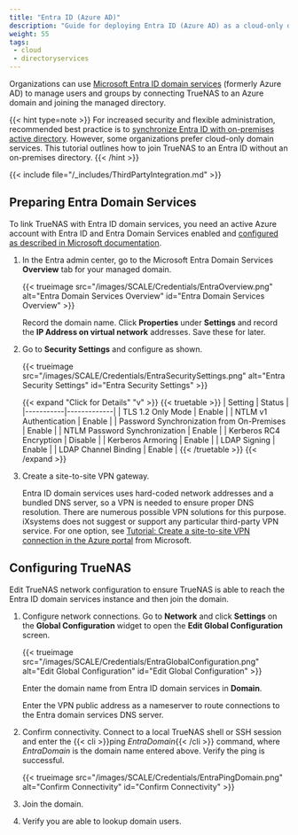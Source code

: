 ```yaml
---
title: "Entra ID (Azure AD)"
description: "Guide for deploying Entra ID (Azure AD) as a cloud-only domain services provider for TrueNAS."
weight: 55
tags:
 - cloud
 - directoryservices
---
```


 Organizations can use [Microsoft Entra ID domain services](https://learn.microsoft.com/en-us/entra/identity/domain-services/overview) (formerly Azure AD) to manage users and groups by connecting TrueNAS to an Azure domain and joining the managed directory.

{{< hint type=note >}}
For increased security and flexible administration, recommended best practice is to [synchronize Entra ID with on-premises active directory](https://learn.microsoft.com/en-us/azure/architecture/reference-architectures/identity/azure-ad).
However, some organizations prefer cloud-only domain services.
This tutorial outlines how to join TrueNAS to an Entra ID without an on-premises directory.
{{< /hint >}}

{{< include file="/_includes/ThirdPartyIntegration.md" >}}

## Preparing Entra Domain Services

To link TrueNAS with Entra ID domain services, you need an active Azure account with Entra ID and Entra Domain Services enabled and [configured as described in Microsoft documentation](https://learn.microsoft.com/en-us/entra/identity/domain-services/tutorial-create-instance).

1. In the Entra admin center, go to the Microsoft Entra Domain Services **Overview** tab for your managed domain.

    {{< trueimage src="/images/SCALE/Credentials/EntraOverview.png" alt="Entra Domain Services Overview" id="Entra Domain Services Overview" >}}

    Record the domain name.
    Click **Properties** under **Settings** and record the **IP Address on virtual network** addresses.
    Save these for later.

2. Go to **Security Settings** and configure as shown.

    {{< trueimage src="/images/SCALE/Credentials/EntraSecuritySettings.png" alt="Entra Security Settings" id="Entra Security Settings" >}}

    {{< expand "Click for Details" "v" >}}
{{< truetable >}}
| Setting | Status |
|-----------|-------------|
| TLS 1.2 Only Mode | Enable |
| NTLM v1 Authentication | Enable |
| Password Synchronization from On-Premises | Enable |
| NTLM Password Synchronization | Enable |
| Kerberos RC4 Encryption | Disable |
| Kerberos Armoring | Enable |
| LDAP Signing | Enable |
| LDAP Channel Binding | Enable |
{{< /truetable >}}
    {{< /expand >}}

3. Create a site-to-site VPN gateway.

    Entra ID domain services uses hard-coded network addresses and a bundled DNS server, so a VPN is needed to ensure proper DNS resolution.
    There are numerous possible VPN solutions for this purpose.
    iXsystems does not suggest or support any particular third-party VPN service.
    For one option, see [Tutorial: Create a site-to-site VPN connection in the Azure portal](https://learn.microsoft.com/en-us/azure/vpn-gateway/tutorial-site-to-site-portal) from Microsoft.

## Configuring TrueNAS

Edit TrueNAS network configuration to ensure TrueNAS is able to reach the Entra ID domain services instance and then join the domain.

1. Configure network connections.
    Go to **Network** and click **Settings** on the **Global Configuration** widget to open the **Edit Global Configuration** screen.

    {{< trueimage src="/images/SCALE/Credentials/EntraGlobalConfiguration.png" alt="Edit Global Configuration" id="Edit Global Configuration" >}}

    Enter the domain name from Entra ID domain services in **Domain**.

    Enter the VPN public address as a nameserver to route connections to the Entra domain services DNS server.

2. Confirm connectivity.
    Connect to a local TrueNAS shell or SSH session and enter the {{< cli >}}ping *EntraDomain*{{< /cli >}} command, where *EntraDomain* is the domain name entered above.
    Verify the ping is successful.

    {{< trueimage src="/images/SCALE/Credentials/EntraPingDomain.png" alt="Confirm Connectivity" id="Confirm Connectivity" >}}

3. Join the domain.


4. Verify you are able to lookup domain users.
